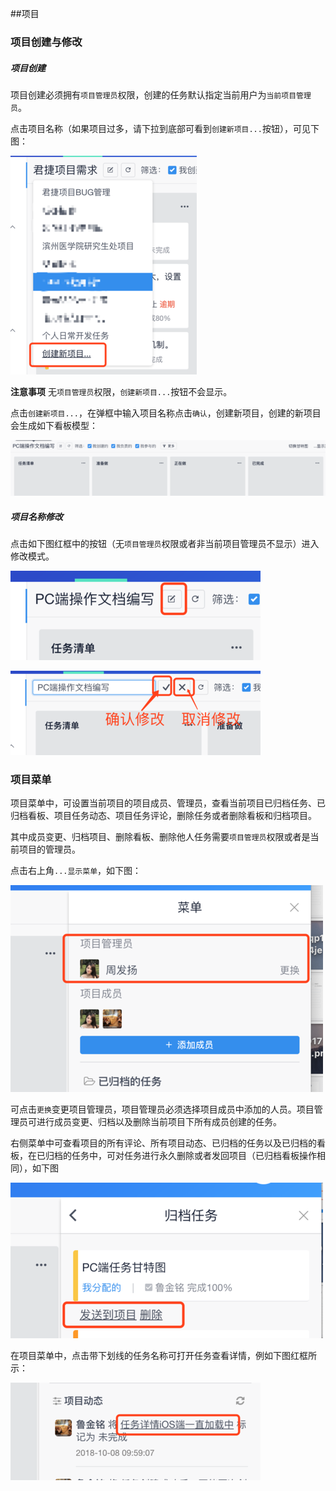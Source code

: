 ##项目

### 项目创建与修改
##### 项目创建
项目创建必须拥有`项目管理员`权限，创建的任务默认指定当前用户为`当前项目管理员`。

点击项目名称（如果项目过多，请下拉到底部可看到`创建新项目...`按钮），可见下图：

![](/assets/o_1cq0o1j3418gd1tml1pmt11sb6mn19.png)

**注意事项**
无`项目管理员`权限，`创建新项目...`按钮不会显示。

点击`创建新项目...`，在弹框中输入项目名称点击`确认`，创建新项目，创建的新项目会生成如下看板模型：

![](/assets/o_1cq0ohcuo12igcdlfo857u24p1e.png)

##### 项目名称修改
点击如下图红框中的按钮（无`项目管理员`权限或者非当前项目管理员不显示）进入修改模式。

![](/assets/o_1cq0pa9n81u2b1tk1a2b1hido961o.png)

![](/assets/o_1cq0ph58u1c211rik8d31bo1p531t.png)

### 项目菜单
项目菜单中，可设置当前项目的项目成员、管理员，查看当前项目已归档任务、已归档看板、项目任务动态、项目任务评论，删除任务或者删除看板和归档项目。

其中成员变更、归档项目、删除看板、删除他人任务需要`项目管理员`权限或者是当前项目的管理员。

点击右上角`...显示菜单`，如下图：

![](/assets/o_1cq0msbcs152n1vgk2ggavoc1aj.png)

可点击`更换`变更项目管理员，项目管理员必须选择项目成员中添加的人员。项目管理员可进行成员变更、归档以及删除当前项目下所有成员创建的任务。

右侧菜单中可查看项目的所有评论、所有项目动态、已归档的任务以及已归档的看板，在已归档的任务中，可对任务进行永久删除或者发回项目（已归档看板操作相同），如下图

![](/assets/o_1cq0nngvr10a1vbs1meu1d7n17rpv.png)

在项目菜单中，点击带下划线的任务名称可打开任务查看详情，例如下图红框所示：

![](/assets/o_1cq0ovaufkqqib1bvgdvl1t3q1j.png)




